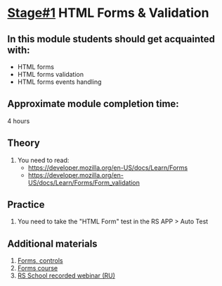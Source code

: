 # [Stage#1](../../) HTML Forms & Validation
## In this module students should get acquainted with:
- HTML forms
- HTML forms validation
- HTML forms events handling

## Approximate module completion time:
4 hours

## Theory 
1. You need to read: 
    - https://developer.mozilla.org/en-US/docs/Learn/Forms
    - https://developer.mozilla.org/en-US/docs/Learn/Forms/Form_validation


## Practice 
1. You need to take the "HTML Form" test in the RS APP > Auto Test

## Additional materials
1. [Forms, controls](https://javascript.info/forms-controls)
2. [Forms course](https://web.dev/learn/forms/)
3. [RS School recorded webinar (RU)](https://www.youtube.com/watch?v=PhRVJC0kBGE)
